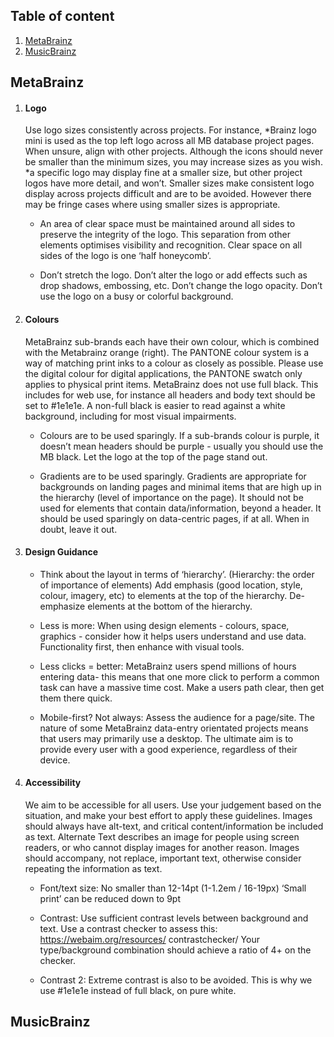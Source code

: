 ## Table of content

1. [MetaBrainz](#metabrainz)
2. [MusicBrainz](#musicbrainz)

## MetaBrainz

1. #### Logo

    Use logo sizes consistently across projects.
    For instance, *Brainz logo mini is used as the top left logo across all MB database project pages.
    When unsure, align with other projects.
    Although the icons should never be smaller than the minimum sizes, you may increase sizes as you wish.
    *a specific logo may display fine at a smaller size, but other project logos have more detail, and won’t. Smaller sizes make consistent logo display across projects difficult and are to be avoided. However there may be fringe cases where using smaller sizes is appropriate.
    
    * An area of clear space must be maintained around all sides to preserve the integrity of the logo. This separation from other elements optimises     visibility and recognition. Clear space on all sides of the logo is one ‘half honeycomb’.

    * Don’t stretch the logo. Don’t alter the logo or add effects such as drop shadows,
      embossing, etc. Don’t change the logo opacity. Don’t use the logo on a busy or colorful background.

2. #### Colours

    MetaBrainz sub-brands each have their own colour, which is combined with the Metabrainz orange (right).
    The PANTONE colour system is a way of matching print inks to a colour as closely as possible. Please use the digital colour for digital applications, the PANTONE swatch only applies to physical print items.
    MetaBrainz does not use full black.
    This includes for web use, for instance all headers and body text should be set to #1e1e1e.
    A non-full black is easier to read against a white background, including for most visual impairments.
    
    * Colours are to be used sparingly.
      If a sub-brands colour is purple, it doesn’t mean headers should be purple - usually you should use the MB black.
      Let the logo at the top of the page stand out.
      
    * Gradients are to be used sparingly.
      Gradients are appropriate for backgrounds on landing pages and minimal items that are high up in the hierarchy (level of importance on the page).
      It should not be used for elements that contain data/information, beyond a header. It should be used sparingly on data-centric pages, if at all.
      When in doubt, leave it out.
    
3. #### Design Guidance

    * Think about the layout in terms of ‘hierarchy’. (Hierarchy: the order of importance of elements)
      Add emphasis (good location, style, colour, imagery, etc) to elements at the top of the hierarchy.
      De-emphasize elements at the bottom of the hierarchy.
      
    * Less is more: 
      When using design elements - colours, space, graphics - consider how it helps users understand and use data.
      Functionality first, then enhance with visual tools.
      
    * Less clicks = better: 
      MetaBrainz users spend millions of hours entering data- this means that one more click to perform a common task can have a massive time cost.
      Make a users path clear, then get them there quick.

    * Mobile-first? Not always: 
      Assess the audience for a page/site.
      The nature of some MetaBrainz data-entry orientated projects means that users may primarily use a desktop.
      The ultimate aim is to provide every user with a good experience, regardless of their device.
      
4. #### Accessibility

    We aim to be accessible for all users.
    Use your judgement based on the situation, and make your best effort to apply these guidelines.
    Images should always have alt-text, and critical content/information be included as text.
    Alternate Text describes an image for people using screen readers, or who cannot display images for another reason.
    Images should accompany, not replace, important text, otherwise consider repeating the information as text.

    * Font/text size: 
      No smaller than 12-14pt (1-1.2em / 16-19px)
      ‘Small print’ can be reduced down to 9pt

    * Contrast: 
      Use sufficient contrast levels between background and text.
      Use a contrast checker to assess this:
      https://webaim.org/resources/ contrastchecker/
      Your type/background combination should achieve a ratio of 4+ on the checker.
      
    * Contrast 2: 
      Extreme contrast is also to be avoided.
      This is why we use #1e1e1e instead of full black, on pure white.

## MusicBrainz

